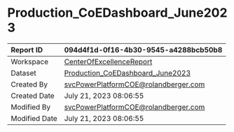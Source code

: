 



# Production_CoEDashboard_June2023

|Report ID|094d4f1d-0f16-4b30-9545-a4288bcb50b8|
| :--- | :--- |
|Workspace|[CenterOfExcellenceReport](../Workspaces/CenterOfExcellenceReport.md)|
|Dataset|[Production_CoEDashboard_June2023](../Datasets/Production_CoEDashboard_June2023.md)|
|Created By|svcPowerPlatformCOE@rolandberger.com|
|Created Date|July 21, 2023 08:06:55|
|Modified By|svcPowerPlatformCOE@rolandberger.com|
|Modified Date|July 21, 2023 08:06:55|
